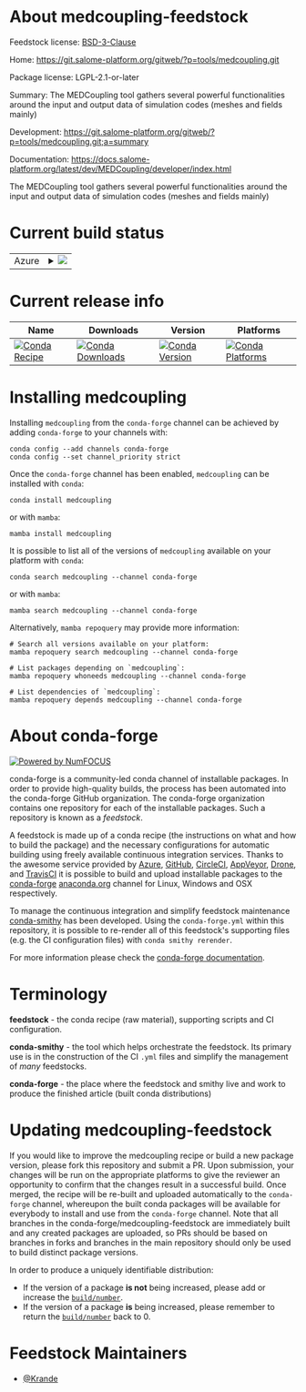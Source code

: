 About medcoupling-feedstock
===========================

Feedstock license: [BSD-3-Clause](https://github.com/conda-forge/medcoupling-feedstock/blob/main/LICENSE.txt)

Home: https://git.salome-platform.org/gitweb/?p=tools/medcoupling.git

Package license: LGPL-2.1-or-later

Summary: The MEDCoupling tool gathers several powerful functionalities around the input and output data of simulation codes (meshes and fields mainly)

Development: https://git.salome-platform.org/gitweb/?p=tools/medcoupling.git;a=summary

Documentation: https://docs.salome-platform.org/latest/dev/MEDCoupling/developer/index.html

The MEDCoupling tool gathers several powerful functionalities around the input and output data of simulation codes (meshes and fields mainly)


Current build status
====================


<table>
    
  <tr>
    <td>Azure</td>
    <td>
      <details>
        <summary>
          <a href="https://dev.azure.com/conda-forge/feedstock-builds/_build/latest?definitionId=21871&branchName=main">
            <img src="https://dev.azure.com/conda-forge/feedstock-builds/_apis/build/status/medcoupling-feedstock?branchName=main">
          </a>
        </summary>
        <table>
          <thead><tr><th>Variant</th><th>Status</th></tr></thead>
          <tbody><tr>
              <td>linux_64_numpy1.22python3.10.____cpython</td>
              <td>
                <a href="https://dev.azure.com/conda-forge/feedstock-builds/_build/latest?definitionId=21871&branchName=main">
                  <img src="https://dev.azure.com/conda-forge/feedstock-builds/_apis/build/status/medcoupling-feedstock?branchName=main&jobName=linux&configuration=linux%20linux_64_numpy1.22python3.10.____cpython" alt="variant">
                </a>
              </td>
            </tr><tr>
              <td>linux_64_numpy1.22python3.8.____cpython</td>
              <td>
                <a href="https://dev.azure.com/conda-forge/feedstock-builds/_build/latest?definitionId=21871&branchName=main">
                  <img src="https://dev.azure.com/conda-forge/feedstock-builds/_apis/build/status/medcoupling-feedstock?branchName=main&jobName=linux&configuration=linux%20linux_64_numpy1.22python3.8.____cpython" alt="variant">
                </a>
              </td>
            </tr><tr>
              <td>linux_64_numpy1.22python3.9.____cpython</td>
              <td>
                <a href="https://dev.azure.com/conda-forge/feedstock-builds/_build/latest?definitionId=21871&branchName=main">
                  <img src="https://dev.azure.com/conda-forge/feedstock-builds/_apis/build/status/medcoupling-feedstock?branchName=main&jobName=linux&configuration=linux%20linux_64_numpy1.22python3.9.____cpython" alt="variant">
                </a>
              </td>
            </tr><tr>
              <td>linux_64_numpy1.23python3.11.____cpython</td>
              <td>
                <a href="https://dev.azure.com/conda-forge/feedstock-builds/_build/latest?definitionId=21871&branchName=main">
                  <img src="https://dev.azure.com/conda-forge/feedstock-builds/_apis/build/status/medcoupling-feedstock?branchName=main&jobName=linux&configuration=linux%20linux_64_numpy1.23python3.11.____cpython" alt="variant">
                </a>
              </td>
            </tr><tr>
              <td>linux_64_numpy1.26python3.12.____cpython</td>
              <td>
                <a href="https://dev.azure.com/conda-forge/feedstock-builds/_build/latest?definitionId=21871&branchName=main">
                  <img src="https://dev.azure.com/conda-forge/feedstock-builds/_apis/build/status/medcoupling-feedstock?branchName=main&jobName=linux&configuration=linux%20linux_64_numpy1.26python3.12.____cpython" alt="variant">
                </a>
              </td>
            </tr><tr>
              <td>win_64_numpy1.22python3.10.____cpython</td>
              <td>
                <a href="https://dev.azure.com/conda-forge/feedstock-builds/_build/latest?definitionId=21871&branchName=main">
                  <img src="https://dev.azure.com/conda-forge/feedstock-builds/_apis/build/status/medcoupling-feedstock?branchName=main&jobName=win&configuration=win%20win_64_numpy1.22python3.10.____cpython" alt="variant">
                </a>
              </td>
            </tr><tr>
              <td>win_64_numpy1.22python3.8.____cpython</td>
              <td>
                <a href="https://dev.azure.com/conda-forge/feedstock-builds/_build/latest?definitionId=21871&branchName=main">
                  <img src="https://dev.azure.com/conda-forge/feedstock-builds/_apis/build/status/medcoupling-feedstock?branchName=main&jobName=win&configuration=win%20win_64_numpy1.22python3.8.____cpython" alt="variant">
                </a>
              </td>
            </tr><tr>
              <td>win_64_numpy1.22python3.9.____cpython</td>
              <td>
                <a href="https://dev.azure.com/conda-forge/feedstock-builds/_build/latest?definitionId=21871&branchName=main">
                  <img src="https://dev.azure.com/conda-forge/feedstock-builds/_apis/build/status/medcoupling-feedstock?branchName=main&jobName=win&configuration=win%20win_64_numpy1.22python3.9.____cpython" alt="variant">
                </a>
              </td>
            </tr><tr>
              <td>win_64_numpy1.23python3.11.____cpython</td>
              <td>
                <a href="https://dev.azure.com/conda-forge/feedstock-builds/_build/latest?definitionId=21871&branchName=main">
                  <img src="https://dev.azure.com/conda-forge/feedstock-builds/_apis/build/status/medcoupling-feedstock?branchName=main&jobName=win&configuration=win%20win_64_numpy1.23python3.11.____cpython" alt="variant">
                </a>
              </td>
            </tr><tr>
              <td>win_64_numpy1.26python3.12.____cpython</td>
              <td>
                <a href="https://dev.azure.com/conda-forge/feedstock-builds/_build/latest?definitionId=21871&branchName=main">
                  <img src="https://dev.azure.com/conda-forge/feedstock-builds/_apis/build/status/medcoupling-feedstock?branchName=main&jobName=win&configuration=win%20win_64_numpy1.26python3.12.____cpython" alt="variant">
                </a>
              </td>
            </tr>
          </tbody>
        </table>
      </details>
    </td>
  </tr>
</table>

Current release info
====================

| Name | Downloads | Version | Platforms |
| --- | --- | --- | --- |
| [![Conda Recipe](https://img.shields.io/badge/recipe-medcoupling-green.svg)](https://anaconda.org/conda-forge/medcoupling) | [![Conda Downloads](https://img.shields.io/conda/dn/conda-forge/medcoupling.svg)](https://anaconda.org/conda-forge/medcoupling) | [![Conda Version](https://img.shields.io/conda/vn/conda-forge/medcoupling.svg)](https://anaconda.org/conda-forge/medcoupling) | [![Conda Platforms](https://img.shields.io/conda/pn/conda-forge/medcoupling.svg)](https://anaconda.org/conda-forge/medcoupling) |

Installing medcoupling
======================

Installing `medcoupling` from the `conda-forge` channel can be achieved by adding `conda-forge` to your channels with:

```
conda config --add channels conda-forge
conda config --set channel_priority strict
```

Once the `conda-forge` channel has been enabled, `medcoupling` can be installed with `conda`:

```
conda install medcoupling
```

or with `mamba`:

```
mamba install medcoupling
```

It is possible to list all of the versions of `medcoupling` available on your platform with `conda`:

```
conda search medcoupling --channel conda-forge
```

or with `mamba`:

```
mamba search medcoupling --channel conda-forge
```

Alternatively, `mamba repoquery` may provide more information:

```
# Search all versions available on your platform:
mamba repoquery search medcoupling --channel conda-forge

# List packages depending on `medcoupling`:
mamba repoquery whoneeds medcoupling --channel conda-forge

# List dependencies of `medcoupling`:
mamba repoquery depends medcoupling --channel conda-forge
```


About conda-forge
=================

[![Powered by
NumFOCUS](https://img.shields.io/badge/powered%20by-NumFOCUS-orange.svg?style=flat&colorA=E1523D&colorB=007D8A)](https://numfocus.org)

conda-forge is a community-led conda channel of installable packages.
In order to provide high-quality builds, the process has been automated into the
conda-forge GitHub organization. The conda-forge organization contains one repository
for each of the installable packages. Such a repository is known as a *feedstock*.

A feedstock is made up of a conda recipe (the instructions on what and how to build
the package) and the necessary configurations for automatic building using freely
available continuous integration services. Thanks to the awesome service provided by
[Azure](https://azure.microsoft.com/en-us/services/devops/), [GitHub](https://github.com/),
[CircleCI](https://circleci.com/), [AppVeyor](https://www.appveyor.com/),
[Drone](https://cloud.drone.io/welcome), and [TravisCI](https://travis-ci.com/)
it is possible to build and upload installable packages to the
[conda-forge](https://anaconda.org/conda-forge) [anaconda.org](https://anaconda.org/)
channel for Linux, Windows and OSX respectively.

To manage the continuous integration and simplify feedstock maintenance
[conda-smithy](https://github.com/conda-forge/conda-smithy) has been developed.
Using the ``conda-forge.yml`` within this repository, it is possible to re-render all of
this feedstock's supporting files (e.g. the CI configuration files) with ``conda smithy rerender``.

For more information please check the [conda-forge documentation](https://conda-forge.org/docs/).

Terminology
===========

**feedstock** - the conda recipe (raw material), supporting scripts and CI configuration.

**conda-smithy** - the tool which helps orchestrate the feedstock.
                   Its primary use is in the construction of the CI ``.yml`` files
                   and simplify the management of *many* feedstocks.

**conda-forge** - the place where the feedstock and smithy live and work to
                  produce the finished article (built conda distributions)


Updating medcoupling-feedstock
==============================

If you would like to improve the medcoupling recipe or build a new
package version, please fork this repository and submit a PR. Upon submission,
your changes will be run on the appropriate platforms to give the reviewer an
opportunity to confirm that the changes result in a successful build. Once
merged, the recipe will be re-built and uploaded automatically to the
`conda-forge` channel, whereupon the built conda packages will be available for
everybody to install and use from the `conda-forge` channel.
Note that all branches in the conda-forge/medcoupling-feedstock are
immediately built and any created packages are uploaded, so PRs should be based
on branches in forks and branches in the main repository should only be used to
build distinct package versions.

In order to produce a uniquely identifiable distribution:
 * If the version of a package **is not** being increased, please add or increase
   the [``build/number``](https://docs.conda.io/projects/conda-build/en/latest/resources/define-metadata.html#build-number-and-string).
 * If the version of a package **is** being increased, please remember to return
   the [``build/number``](https://docs.conda.io/projects/conda-build/en/latest/resources/define-metadata.html#build-number-and-string)
   back to 0.

Feedstock Maintainers
=====================

* [@Krande](https://github.com/Krande/)

